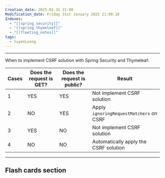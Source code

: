 ```yaml
---
Creation_date: 2025-01-31 21:08
Modification_date: Friday 31st January 2025 21:08:18
Indexes:
  - "[[spring_security]]"
  - "[[spring_thymeleaf]]"
  - "[[fleeting_notes]]"
tags:
  - tuyenLuong
---
```


----


When to implement CSRF solution with Spring Security and Thymeleaf:

| Cases | Does the request is GET? | Does the request is public? | Result                                  |
| ----- | ------------------------ | --------------------------- | --------------------------------------- |
| 1     | YES                      | YES                         | Not implement CSRF solution             |
| 2     | NO                       | YES                         | Apply `ignoringRequestMatchers` on CSRF |
| 3     | YES                      | NO                          | Not implement CSRF solution             |
| 4     | NO                       | NO                          | Automatically apply the CSRF solution   |



















---
## Flash cards section
